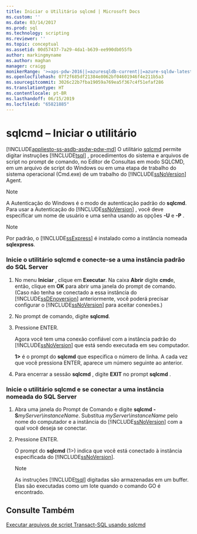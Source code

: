 ```yaml
---
title: Iniciar o Utilitário sqlcmd | Microsoft Docs
ms.custom: ''
ms.date: 03/14/2017
ms.prod: sql
ms.technology: scripting
ms.reviewer: ''
ms.topic: conceptual
ms.assetid: 00d57437-7a29-4da1-b639-ee990db055fb
author: markingmyname
ms.author: maghan
manager: craigg
monikerRange: '>=aps-pdw-2016||=azuresqldb-current||=azure-sqldw-latest||>=sql-server-2016||=sqlallproducts-allversions||>=sql-server-linux-2017||=azuresqldb-mi-current'
ms.openlocfilehash: 07f2f685df21384e8062bf04601946f4e211b5a3
ms.sourcegitcommit: 3026c22b7fba19059a769ea5f367c4f51efaf286
ms.translationtype: HT
ms.contentlocale: pt-BR
ms.lasthandoff: 06/15/2019
ms.locfileid: "65821885"
---
```

# <a name="sqlcmd---start-the-utility"></a>sqlcmd – Iniciar o utilitário
[!INCLUDE[appliesto-ss-asdb-asdw-pdw-md](../../includes/appliesto-ss-asdb-asdw-pdw-md.md)]
  O utilitário [sqlcmd](../../tools/sqlcmd-utility.md) permite digitar instruções [!INCLUDE[tsql](../../includes/tsql-md.md)] , procedimentos do sistema e arquivos de script no prompt de comando, no Editor de Consultas em modo SQLCMD, em um arquivo de script do Windows ou em uma etapa de trabalho do sistema operacional (Cmd.exe) de um trabalho do [!INCLUDE[ssNoVersion](../../includes/ssnoversion-md.md)] Agent.
> [!NOTE]  
>  A Autenticação do Windows é o modo de autenticação padrão do **sqlcmd**. Para usar a Autenticação do [!INCLUDE[ssNoVersion](../../includes/ssnoversion-md.md)] , você deve especificar um nome de usuário e uma senha usando as opções **-U** e **-P** .  
  
> [!NOTE]  
>  Por padrão, o [!INCLUDE[ssExpress](../../includes/ssexpress-md.md)] é instalado como a instância nomeada **sqlexpress**.  
  
### <a name="start-the-sqlcmd-utility-and-connect-to-a-default-instance-of-sql-server"></a>Inicie o utilitário sqlcmd e conecte-se a uma instância padrão do SQL Server  
  
1.  No menu **Iniciar** , clique em **Executar**. Na caixa **Abrir** digite **cmd**e, então, clique em **OK** para abrir uma janela do prompt de comando. (Caso não tenha se conectado a essa instância do [!INCLUDE[ssDEnoversion](../../includes/ssdenoversion-md.md)] anteriormente, você poderá precisar configurar o [!INCLUDE[ssNoVersion](../../includes/ssnoversion-md.md)] para aceitar conexões.)  
  
2.  No prompt de comando, digite **sqlcmd**.  
  
3.  Pressione ENTER.  
  
     Agora você tem uma conexão confiável com a instância padrão do [!INCLUDE[ssNoVersion](../../includes/ssnoversion-md.md)] que está sendo executada em seu computador.  
  
     **1>** é o prompt do **sqlcmd** que especifica o número de linha. A cada vez que você pressiona ENTER, aparece um número seguinte ao anterior.  
  
4.  Para encerrar a sessão **sqlcmd** , digite **EXIT** no prompt **sqlcmd** .  
  
### <a name="start-the-sqlcmd-utility-and-connect-to-a-named-instance-of-sql-server"></a>Inicie o utilitário sqlcmd e se conectar a uma instância nomeada do SQL Server  
  
1.  Abra uma janela do Prompt de Comando e digite **sqlcmd -S**_myServer\instanceName_. Substitua *myServer\instanceName* pelo nome do computador e a instância do [!INCLUDE[ssNoVersion](../../includes/ssnoversion-md.md)] com a qual você deseja se conectar.  
  
2.  Pressione ENTER.  
  
     O prompt do **sqlcmd** (1>) indica que você está conectado à instância especificada do [!INCLUDE[ssNoVersion](../../includes/ssnoversion-md.md)].  
  
    > [!NOTE]  
    >  As instruções [!INCLUDE[tsql](../../includes/tsql-md.md)] digitadas são armazenadas em um buffer. Elas são executadas como um lote quando o comando GO é encontrado.  
  
## <a name="see-also"></a>Consulte Também  
 [Executar arquivos de script Transact-SQL usando sqlcmd](../../relational-databases/scripting/sqlcmd-run-transact-sql-script-files.md)  
  
  
